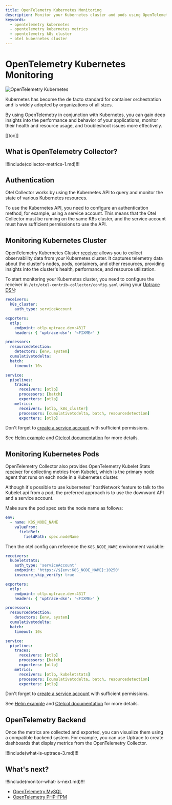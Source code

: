 ```yaml
---
title: OpenTelemetry Kubernetes Monitoring
description: Monitor your Kubernetes cluster and pods using OpenTelemetry Collector receiver.
keywords:
  - opentelemetry kubernetes
  - opentelemetry kubernetes metrics
  - opentelemetry k8s cluster
  - otel kubernetes cluster
---
```


# OpenTelemetry Kubernetes Monitoring

![OpenTelemetry Kubernetes](/opentelemetry-kubernetes/cover.png)

Kubernetes has become the de facto standard for container orchestration and is widely adopted by organizations of all sizes.

By using OpenTelemetry in conjunction with Kubernetes, you can gain deep insights into the performance and behavior of your applications, monitor their health and resource usage, and troubleshoot issues more effectively.

[[toc]]

## What is OpenTelemetry Collector?

!!!include(collector-metrics-1.md)!!!

## Authentication

Otel Collector works by using the Kubernetes API to query and monitor the state of various Kubernetes resources.

To use the Kubernetes API, you need to configure an authentication method, for example, using a service account. This means that the Otel Collector must be running on the same K8s cluster, and the service account must have sufficient permissions to use the API.

## Monitoring Kubernetes Cluster

OpenTelemetry Kubernetes Cluster [receiver](https://github.com/open-telemetry/opentelemetry-collector-contrib/tree/main/receiver/k8sclusterreceiver) allows you to collect observability data from your Kubernetes cluster. It captures telemetry data about the cluster's nodes, pods, containers, and other resources, providing insights into the cluster's health, performance, and resource utilization.

To start monitoring your Kubernetes cluster, you need to configure the receiver in `/etc/otel-contrib-collector/config.yaml` using your [Uptrace DSN](../get-started.md#dsn):

```yaml
receivers:
  k8s_cluster:
    auth_type: serviceAccount

exporters:
  otlp:
    endpoint: otlp.uptrace.dev:4317
    headers: { 'uptrace-dsn': '<FIXME>' }

processors:
  resourcedetection:
    detectors: [env, system]
  cumulativetodelta:
  batch:
    timeout: 10s

service:
  pipelines:
    traces:
      receivers: [otlp]
      processors: [batch]
      exporters: [otlp]
    metrics:
      receivers: [otlp, k8s_cluster]
      processors: [cumulativetodelta, batch, resourcedetection]
      exporters: [otlp]
```

Don't forget to [create a service account](https://github.com/open-telemetry/opentelemetry-collector-contrib/tree/main/receiver/k8sclusterreceiver#service-account) with sufficient permissions.

See [Helm example](https://github.com/uptrace/helm-charts) and [Otelcol documentation](https://github.com/open-telemetry/opentelemetry-collector-contrib/tree/main/receiver/k8sclusterreceiver) for more details.

## Monitoring Kubernetes Pods

OpenTelemetry Collector also provides OpenTelemetry Kubelet Stats [receiver](https://github.com/open-telemetry/opentelemetry-collector-contrib/tree/main/receiver/kubeletstatsreceiver) for collecting metrics from Kubelet, which is the primary node agent that runs on each node in a Kubernetes cluster.

Although it's possible to use kubernetes' hostNetwork feature to talk to the Kubelet api from a pod, the preferred approach is to use the downward API and a service account.

Make sure the pod spec sets the node name as follows:

```yaml
env:
  - name: K8S_NODE_NAME
    valueFrom:
      fieldRef:
        fieldPath: spec.nodeName
```

Then the otel config can reference the `K8S_NODE_NAME` environment variable:

```yaml
receivers:
  kubeletstats:
    auth_type: 'serviceAccount'
    endpoint: 'https://${env:K8S_NODE_NAME}:10250'
    insecure_skip_verify: true

exporters:
  otlp:
    endpoint: otlp.uptrace.dev:4317
    headers: { 'uptrace-dsn': '<FIXME>' }

processors:
  resourcedetection:
    detectors: [env, system]
  cumulativetodelta:
  batch:
    timeout: 10s

service:
  pipelines:
    traces:
      receivers: [otlp]
      processors: [batch]
      exporters: [otlp]
    metrics:
      receivers: [otlp, kubeletstats]
      processors: [cumulativetodelta, batch, resourcedetection]
      exporters: [otlp]
```

Don't forget to [create a service account](https://github.com/open-telemetry/opentelemetry-collector-contrib/tree/main/receiver/kubeletstatsreceiver#role-based-access-control) with sufficient permissions.

See [Helm example](https://github.com/uptrace/helm-charts) and [Otelcol documentation](https://github.com/open-telemetry/opentelemetry-collector-contrib/tree/main/receiver/kubeletstatsreceiver) for more details.

## OpenTelemetry Backend

Once the metrics are collected and exported, you can visualize them using a compatible backend system. For example, you can use Uptrace to create dashboards that display metrics from the OpenTelemetry Collector.

!!!include(what-is-uptrace-3.md)!!!

## What's next?

!!!include(monitor-what-is-next.md)!!!

- [OpenTelemetry MySQL](opentelemetry-mysql.md)
- [OpenTelemetry PHP-FPM](opentelemetry-php-fpm.md)
